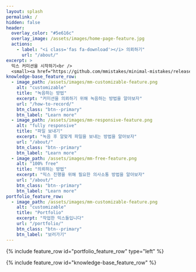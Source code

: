 ```yaml
---
layout: splash
permalink: /
hidden: false
header:
  overlay_color: "#5e616c"
  overlay_image: /assets/images/home-page-feature.jpg
  actions:
    - label: "<i class='fas fa-download'></i> 의뢰하기"
      url: "/about/"
excerpt: >
  믹스 커미션을 시작하기<br />
  <small><a href="https://github.com/mmistakes/minimal-mistakes/releases/tag/4.24.0">Latest release v4.24.0</a></small>
knowledge-base_feature_row:
  - image_path: /assets/images/mm-customizable-feature.png
    alt: "customizable"
    title: "녹음하는 방법"
    excerpt: "커미션을 의뢰하기 위해 녹음하는 방법을 알아보자"
    url: "/how-to-record/"
    btn_class: "btn--primary"
    btn_label: "Learn more"
  - image_path: /assets/images/mm-responsive-feature.png
    alt: "fully responsive"
    title: "파일 보내기"
    excerpt: "녹음 후 알맞게 파일을 보내는 방법을 알아보자"
    url: "/about/"
    btn_class: "btn--primary"
    btn_label: "Learn more"
  - image_path: /assets/images/mm-free-feature.png
    alt: "100% free"
    title: "의뢰하는 방법"
    excerpt: "믹스 진행을 위해 필요한 의사소통 방법을 알아보자"
    url: "/about/"
    btn_class: "btn--primary"
    btn_label: "Learn more" 
portfolio_feature_row:
  - image_path: /assets/images/mm-customizable-feature.png
    alt: "customizable"
    title: "Portfolio"
    excerpt: "작업한 믹스들입니다"
    url: "/portfolio/"
    btn_class: "btn--primary"
    btn_label: "보러가기"
---
```


{% include feature_row id="portfolio_feature_row" type="left" %}

{% include feature_row id="knowledge-base_feature_row" %}
